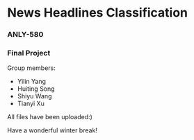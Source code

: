 # News Headlines Classification
### ANLY-580
### Final Project

Group members:
  - Yilin Yang 
  - Huiting Song 
  - Shiyu Wang
  - Tianyi Xu

All files have been uploaded:)

Have a wonderful winter break!
